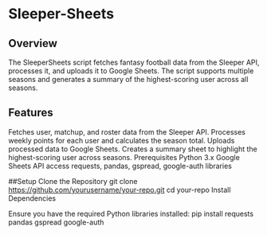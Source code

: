 # Sleeper-Sheets
## Overview
The SleeperSheets script fetches fantasy football data from the Sleeper API, processes it, and uploads it to Google Sheets. The script supports multiple seasons and generates a summary of the highest-scoring user across all seasons.

## Features
Fetches user, matchup, and roster data from the Sleeper API.
Processes weekly points for each user and calculates the season total.
Uploads processed data to Google Sheets.
Creates a summary sheet to highlight the highest-scoring user across seasons.
Prerequisites
Python 3.x
Google Sheets API access
requests, pandas, gspread, google-auth libraries

##Setup
Clone the Repository
git clone https://github.com/yourusername/your-repo.git
cd your-repo
Install Dependencies

Ensure you have the required Python libraries installed:
pip install requests pandas gspread google-auth
